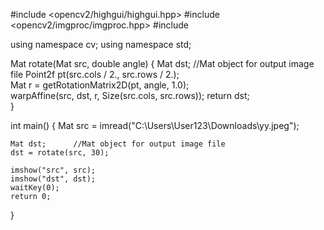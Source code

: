 #include <opencv2/highgui/highgui.hpp>
#include <opencv2/imgproc/imgproc.hpp>
#include <iostream>

using namespace cv;
using namespace std;

Mat rotate(Mat src, double angle)
{
	Mat dst;      //Mat object for output image file
	Point2f pt(src.cols / 2., src.rows / 2.);             
	Mat r = getRotationMatrix2D(pt, angle, 1.0);    
	warpAffine(src, dst, r, Size(src.cols, src.rows));
	return dst;       
}

int main()
{
	Mat src = imread("C:\\Users\\User123\\Downloads\\yy.jpeg"); 

	Mat dst;      //Mat object for output image file
	dst = rotate(src, 30);      

	imshow("src", src);       
	imshow("dst", dst);        
	waitKey(0);                   
	return 0;
}
